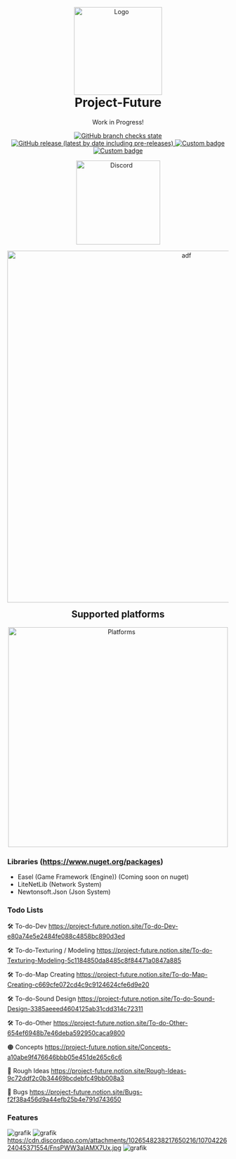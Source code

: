 <p align="center" style="margin-bottom: 0px !important;">
  <img width="200" src="https://cdn.discordapp.com/attachments/921462744782372904/1048911188941090816/logo.png" alt="Logo" align="center">
</p>

<h1 align="center" style="margin-top: 0px;">Project-Future</h1>

<p align="center" >Work in Progress!</p>

<div align="center" >

<a href="https://github.com/MrScautHD/Future">
<img alt="GitHub branch checks state" src="https://img.shields.io/github/checks-status/MrScautHD/Future/Game?color=yellow&label=BUILD&style=for-the-badge">
</a>
<a href="https://github.com/MrScautHD/Future/releases">
<img alt="GitHub release (latest by date including pre-releases)" src="https://img.shields.io/github/v/release/MrScautHD/Future?include_prereleases&label=RELEASE&style=for-the-badge">
</a>
<a href="https://de.wikipedia.org/wiki/C-Sharp">
<img alt="Custom badge" src="https://img.shields.io/endpoint?color=orange&label=CODE%20LANG&logo=csharp&style=for-the-badge&url=https%3A%2F%2Fcdn.discordapp.com%2Fattachments%2F921462744782372904%2F1048923987184463883%2Flabel.json">
</a>
<a href="https://github.com/MrScautHD/Future/blob/Game/LICENSE.txt">
<img alt="Custom badge" src="https://img.shields.io/endpoint?color=darkred&label=LICENSE&logo=C&logoColor=red&style=for-the-badge&url=https%3A%2F%2Fcdn.discordapp.com%2Fattachments%2F921462744782372904%2F1048924842134614106%2Flabel.json">
</a>

</div>

<a href="https://discord.gg/Xb2nPmN">
  <p align="center">
      <img src="https://img.shields.io/discord/698598471896268931?    color=blue&label=Discord&logo=discord&logoColor=ffffff&style=for-the-badge" alt="Discord" width="191"/> 
  </p>
</a>

<p align="center" style="margin-bottom: 0px !important;">
  <img width="800" src="media/cross-platform.gif" alt="adf" align="center">
</p>

<p align="center" style="margin-bottom: 0px !important;">
  <h2 align="center" style="margin-top: 0px;">Supported platforms</h2>
</p>

<p align="center" style="margin-bottom: 0px !important;">
  <img width="500" src="https://cdn.discordapp.com/attachments/921462744782372904/1077220722046406756/platforms.png" alt="Platforms" align="center">
</p>


### Libraries (https://www.nuget.org/packages)
- Easel (Game Framework (Engine)) (Coming soon on nuget)
- LiteNetLib (Network System)
- Newtonsoft.Json (Json System)

### Todo Lists
🛠️ To-do-Dev
https://project-future.notion.site/To-do-Dev-e80a74e5e2484fe088c4858bc890d3ed

🛠️ To-do-Texturing / Modeling 
https://project-future.notion.site/To-do-Texturing-Modeling-5c1184850da8485c8f84471a0847a885

🛠️ To-do-Map Creating 
https://project-future.notion.site/To-do-Map-Creating-c669cfe072cd4c9c9124624cfe6d9e20

🛠️ To-do-Sound Design 
https://project-future.notion.site/To-do-Sound-Design-3385aeeed4604125ab31cdd314c72311

🛠️ To-do-Other 
https://project-future.notion.site/To-do-Other-654ef6948b7e46deba592950caca9800

🟠 Concepts 
https://project-future.notion.site/Concepts-a10abe9f476646bbb05e451de265c6c6

🔴 Rough Ideas 
https://project-future.notion.site/Rough-Ideas-9c72ddf2c0b34469bcdebfc49bb008a3

👾 Bugs 
https://project-future.notion.site/Bugs-f2f38a456d9a44efb25b4e791d743650 

### Features
![grafik](https://user-images.githubusercontent.com/65916181/220327726-9d2da55a-e85d-4dc6-a45c-d7b0bf479ff6.png)
![grafik](https://user-images.githubusercontent.com/65916181/220327780-328a50de-def5-485a-b769-1f98b5c292ad.png)
https://cdn.discordapp.com/attachments/1026548238217650216/1070422624045371554/FnsPWW3aIAMX7Ux.jpg
![grafik](https://user-images.githubusercontent.com/65916181/220327971-595f20f0-14c0-4639-a4df-c0d8ed9c5557.png)

